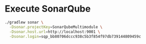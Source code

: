 # Execute SonarQube

```bash
./gradlew sonar \
  -Dsonar.projectKey=SonarQubeMultimodule \
  -Dsonar.host.url=http://localhost:9001 \
  -Dsonar.login=sqp_bb80706dccc938c5b3f854f97db739144809459c
```